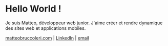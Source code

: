 # Hello World !
Je suis Matteo, développeur web junior. J'aime créer et rendre dynamique des sites web et applications mobiles.

[matteobruccoleri.com](https://matteobruccoleri.com) | [LinkedIn](https://www.linkedin.com/in/matteo-bruccoleri) | [email](mailto:matteobruccolerii@gmail.com)

<!--
**MatteoBruccoleri/MatteoBruccoleri** is a ✨ _special_ ✨ repository because its `README.md` (this file) appears on your GitHub profile.

Here are some ideas to get you started:

- 🔭 I’m currently working on ...
- 🌱 I’m currently learning ...
- 👯 I’m looking to collaborate on ...
- 🤔 I’m looking for help with ...
- 💬 Ask me about ...
- 📫 How to reach me: ...
- 😄 Pronouns: ...
- ⚡ Fun fact: ...
-->
